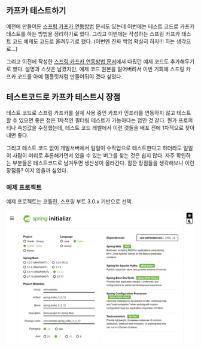 ## 카프카 테스트하기 

예전에 만들어둔 <u>스프링 카프카 연동방법</u> 문서도 있는데 이번에는 테스트 코드로 카프카 테스트를 하는 방법을 정리하기로 했다. 그리고 이번에는 작성하는 스프링 카프카 테스트 코드 예제도 코드로 올려두기로 했다. (이번엔 진짜 백업 확실히 하자!!! 하는 생각으로...)

그리고 이전에 작성한 <u>스프링 카프카 연동방법 문서</u>에서 다뤘던 예제 코드도 추가해두기로 했다. 설명과 스샷은 남겼지만, 예제 코드 원본을 잃어버려서 이번 기회에 스프링 카프카 코드를 아예 템플릿처럼 만들어둬야 겠다 싶었다.



## 테스트코드로 카프카 테스트시 장점

테스트 코드로 스프링 카프카를 실제 사용 중인 카프카 인프라를 연동하지 않고 테스트할 수 있으면 좋은 점은 1차적인 필터링 테스트가 가능하다는 점인 것 같다. 뭔가 프로퍼티나 속성값을 수정했는데, 테스트 코드 레벨에서 이런 것들을 배포 전에 1차적으로 찾아내면 좋다. 

그리고 테스트 코드 없이 개발서버에서 일일이 수작업으로 테스트한다고 하더라도 일일이 사람이 머리로 추론해가면서 있을 수 있는 버그를 찾는 것은 쉽지 않다. 자주 확인하는 부분들은 테스트코드로 남겨두면 생산성이 올라간다. 잠깐 장점들을 생각해보니 이런 장점들? 이지 않을까 싶었다.



### 예제 프로젝트

예제 프로젝트는 코틀린, 스프링 부트 3.0.x 기반으로 선택.

<img src="./img/2023.11.14/1.png"/>

<br>



